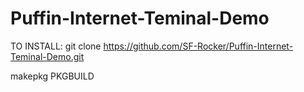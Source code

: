 # Puffin-Internet-Teminal-Demo

TO INSTALL:
git clone https://github.com/SF-Rocker/Puffin-Internet-Teminal-Demo.git

makepkg PKGBUILD

